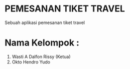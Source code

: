 PEMESANAN TIKET TRAVEL
================================================================================
Sebuah aplikasi pemesanan tiket travel

Nama Kelompok :
=================================

1. Wasti A Dalfon Rissy (Ketua)
2. Okto Hendro Yudo 
